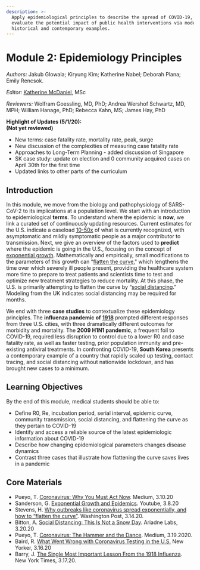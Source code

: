 ```yaml
---
description: >-
  Apply epidemiological principles to describe the spread of COVID-19, and
  evaluate the potential impact of public health interventions via modeling and
  historical and contemporary examples.
---
```


# Module 2: Epidemiology Principles

_Authors:_ Jakub Glowala; Kiryung Kim; Katherine Nabel; Deborah Plana; Emily Rencsok.

_Editor:_ [Katherine McDaniel](mailto:katherine_mcdaniel@hms.harvard.edu), MSc

_Reviewers:_ Wolfram Goessling, MD, PhD; Andrea Wershof Schwartz, MD, MPH; William Hanage, PhD; Rebecca Kahn, MS; James Hay, PhD

**Highlight of Updates \(5/1/20\):  
\(Not yet reviewed\)**

* New terms: case fatality rate, mortality rate, peak, surge
* New discussion of the complexities of measuring case fatality rate
* Approaches to Long-Term Planning - added discussion of Singapore
* SK case study: update on election and 0 community acquired cases on April 30th for the first time
* Updated links to other parts of the curriculum

## Introduction

In this module, we move from the biology and pathophysiology of SARS-CoV-2 to its implications at a population level. We start with an introduction to epidemiological **terms**. To understand where the epidemic is **now**, we link a curated set of continuously updating resources. Current estimates for the U.S. indicate a caseload [10-50x](https://medium.com/@tomaspueyo/coronavirus-act-today-or-people-will-die-f4d3d9cd99ca) of what is currently recognized, with asymptomatic and mildly symptomatic people as a major contributor to transmission. Next, we give an overview of the factors used to **predict** where the epidemic is going in the U.S., focusing on the concept of [exponential growth](https://www.youtube.com/watch?v=Kas0tIxDvrg&feature=youtu.be). Mathematically and empirically, small modifications to the parameters of this growth can “[flatten the curve](https://www.washingtonpost.com/graphics/2020/world/corona-simulator/)," which lengthens the time over which severely ill people present, providing the healthcare system more time to prepare to treat patients and scientists time to test and optimize new treatment strategies to reduce mortality. At this phase, the U.S. is primarily attempting to flatten the curve by “[social distancing](https://www.ariadnelabs.org/resources/articles/news/social-distancing-this-is-not-a-snow-day/).” Modeling from the UK indicates social distancing may be required for months.

We end with three **case studies** to contextualize these epidemiology principles. The **influenza pandemic of** [**1918**](https://www.nytimes.com/2020/03/17/opinion/coronavirus-1918-spanish-flu.html) prompted different responses from three U.S. cities, with three dramatically different outcomes for morbidity and mortality. The **2009 H1N1 pandemic**, a frequent foil to COVID-19, required less disruption to control due to a lower R0 and case fatality rate, as well as faster testing, prior population immunity and pre-existing antiviral treatments. In confronting COVID-19, **South Korea** presents a contemporary example of a country that rapidly scaled up testing, contact tracing, and social distancing without nationwide lockdown, and has brought new cases to a minimum.

## Learning Objectives

By the end of this module, medical students should be able to:

* Define R0, Re, incubation period, serial interval, epidemic curve, community transmission, social distancing, and flattening the curve as they pertain to COVID-19
* Identify and access a reliable source of the latest epidemiologic information about COVID-19
* Describe how changing epidemiological parameters changes disease dynamics
* Contrast three cases that illustrate how flattening the curve saves lives in a pandemic

## Core Materials

* Pueyo, T. [Coronavirus: Why You Must Act Now](https://medium.com/@tomaspueyo/coronavirus-act-today-or-people-will-die-f4d3d9cd99ca). Medium, 3.10.20
* Sanderson, G. [Exponential Growth and Epidemics](https://www.youtube.com/watch?v=Kas0tIxDvrg&feature=youtu.be). Youtube, 3.8.20
* Stevens, H. [Why outbreaks like coronavirus spread exponentially, and how to “flatten the curve”](https://www.washingtonpost.com/graphics/2020/world/corona-simulator/). Washington Post, 3.14.20.
* Bitton, A. [Social Distancing: This Is Not a Snow Day](https://www.ariadnelabs.org/resources/articles/news/social-distancing-this-is-not-a-snow-day/). Ariadne Labs, 3.20.20
* Pueyo, T. [Coronavirus: The Hammer and the Dance](https://medium.com/@tomaspueyo/coronavirus-the-hammer-and-the-dance-be9337092b56). Medium, 3.19.2020.
* Baird, R. [What Went Wrong with Coronavirus Testing in the U.S.](https://www.newyorker.com/news/news-desk/what-went-wrong-with-coronavirus-testing-in-the-us) New Yorker, 3.16.20
* Barry, J. [The Single Most Important Lesson From the 1918 Influenza](https://www.nytimes.com/2020/03/17/opinion/coronavirus-1918-spanish-flu.html). New York Times, 3.17.20.

